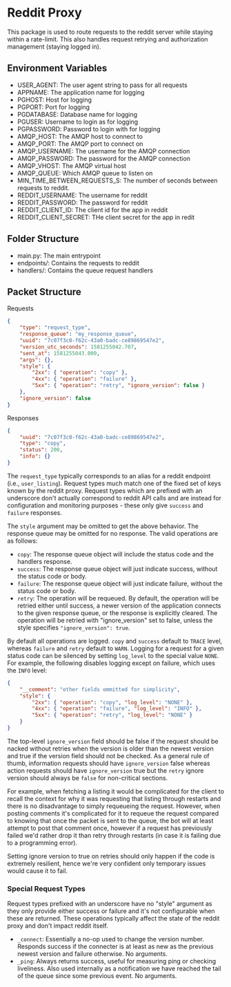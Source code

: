 # Reddit Proxy

This package is used to route requests to the reddit server while staying
within a rate-limit. This also handles request retrying and authorization
management (staying logged in).

## Environment Variables

- USER_AGENT: The user agent string to pass for all requests
- APPNAME: The application name for logging
- PGHOST: Host for logging
- PGPORT: Port for logging
- PGDATABASE: Database name for logging
- PGUSER: Username to login as for logging
- PGPASSWORD: Password to login with for logging
- AMQP_HOST: The AMQP host to connect to
- AMQP_PORT: The AMQP port to connect on
- AMQP_USERNAME: The username for the AMQP connection
- AMQP_PASSWORD: The password for the AMQP connection
- AMQP_VHOST: The AMQP virtual host
- AMQP_QUEUE: Which AMQP queue to listen on
- MIN_TIME_BETWEEN_REQUESTS_S: The number of seconds between requests to reddit.
- REDDIT_USERNAME: The username for reddit
- REDDIT_PASSWORD: The password for reddit
- REDDIT_CLIENT_ID: The client id for the app in reddit
- REDDIT_CLIENT_SECRET: THe client secret for the app in redit

## Folder Structure

- main.py: The main entrypoint
- endpoints/: Contains the requests to reddit
- handlers/: Contains the queue request handlers

## Packet Structure

Requests

```json
{
    "type": "request_type",
    "response_queue": "my_response_queue",
    "uuid": "7c07f3c0-f62c-43a0-badc-ce89869547e2",
    "version_utc_seconds": 1581255042.707,
    "sent_at": 1581255043.000,
    "args": {},
    "style": {
        "2xx": { "operation": "copy" },
        "4xx": { "operation": "failure" },
        "5xx": { "operation": "retry", "ignore_version": false }
    },
    "ignore_version": false
}
```

Responses

```json
{
    "uuid": "7c07f3c0-f62c-43a0-badc-ce89869547e2",
    "type": "copy",
    "status": 200,
    "info": {}
}
```

The `request_type` typically corresponds to an alias for a reddit endpoint
(i.e., `user_listing`). Request types much match one of the fixed set of keys
known by the reddit proxy. Request types which are prefixed with an underscore
don't actually correspond to reddit API calls and are instead for configuration
and monitoring purposes - these only give `success` and `failure` responses.

The `style` argument may be omitted to get the above behavior. The response
queue may be omitted for no response. The valid operations are as follows:

- `copy`: The response queue object will include the status code and the
  handlers response.
- `success`: The response queue object will just indicate success, without the
  status code or body.
- `failure`: The response queue object will just indicate failure, without the
  status code or body.
- `retry`: The operation will be requeued. By default, the operation will be
  retried either until success, a newer version of the application connects
  to the given response queue, or the response is explicitly cleared. The
  operation will be retried with "ignore_version" set to false, unless the
  style specifies `"ignore_version": true`.

By default all operations are logged. `copy` and `success` default to `TRACE`
level, whereas `failure` and `retry` default to `WARN`. Logging for a request
for a given status code can be silenced by setting `log_level` to the special
value `NONE`. For example, the following disables logging except on failure,
which uses the `INFO` level:

```json
{
    "__comment": "other fields ommitted for simplicity",
    "style": {
        "2xx": { "operation": "copy", "log_level": "NONE" },
        "4xx": { "operation": "failure", "log_level": "INFO" },
        "5xx": { "operation": "retry", "log_level": "NONE" }
    }
}
```

The top-level `ignore_version` field should be false if the request should be
nacked without retries when the version is older than the newest version and
true if the version field should not be checked. As a general rule of thumb,
information requests should have `ignore_version` false whereas action requests
should have `ignore_version` true but the `retry` ignore version should always
be `false` for non-critical sections.

For example, when fetching a listing it would be complicated for the client to
recall the context for why it was requesting that listing through restarts and
there is no disadvantage to simply requeueing the request. However, when
posting comments it's complicated for it to requeue the request compared to
knowing that once the packet is sent to the queue, the bot will at least attempt
to post that comment once, however if a request has previously failed we'd
rather drop it than retry through restarts (in case it is failing due to a
programming error).

Setting ignore version to true on retries should only happen if the code is
extremely resilient, hence we're very confident only temporary issues would
cause it to fail.

### Special Request Types

Request types prefixed with an underscore have no "style" argument as they only
provide either success or failure and it's not configurable when these are
returned. These operations typically affect the state of the reddit proxy and
don't impact reddit itself.

- `_connect`: Essentially a no-op used to change the version number. Responds
  success if the connecter is at least as new as the previous newest version
  and failure otherwise. No arguments.
- `_ping`: Always returns success, useful for measuring ping or checking
  liveliness. Also used internally as a notification we have reached the
  tail of the queue since some previous event. No arguments.
